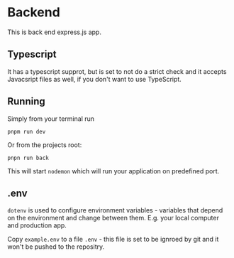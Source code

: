 # Backend

This is back end express.js app.

## Typescript

It has a typescript supprot, but is set to not do a strict check and it accepts Javacsript files as well, if you don't want to use TypeScript.

## Running

Simply from your terminal run

```console
pnpm run dev
```

Or from the projects root:

```console
pnpn run back
```

This will start `nodemon` which will run your application on predefined port.

## .env

`dotenv` is used to configure environment variables - variables that depend on the environment and change between them. E.g. your local computer and production app.

Copy `example.env` to a file `.env` - this file is set to be ignroed by git and it won't be pushed to the repositry.
